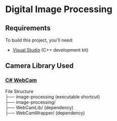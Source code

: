 # Digital Image Processing

## Requirements

To build this project, you'll need:

- [Visual Studio](https://visualstudio.microsoft.com/) (C++ development kit)

## Camera Library Used

### [C# WebCam](https://github.com/rockstardev/csharpWebCam)

File Structure  
├── image-processing (executable shortcut)  
├── image-processing/  
├── WebCamLib/ (dependency)  
├── WebCamWrapper/ (dependency)  
  
